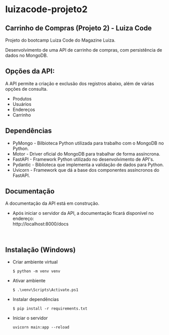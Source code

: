 # luizacode-projeto2
## Carrinho de Compras (Projeto 2) - Luiza Code
Projeto do bootcamp Luiza Code do Magazine Luiza.

Desenvolvimento de uma API de carrinho de compras, com persistência de dados no MongoDB.

## Opções da API:
A API permite a criação e exclusão dos registros abaixo, além de várias opções de consulta.
* Produtos
* Usuários
* Endereços
* Carrinho

## Dependências
* PyMongo - Bilbioteca Python utilizada para trabalho com o MongoDB no Python.
* Motor - Driver oficial do MongoDB para trabalhar de forma assíncrona.
* FastAPI - Framework Python utilizado no desenvolvimento de API's.
* Pydantic - Biblioteca que implementa a validação de dados para Python.
* Uvicorn - Framework que dá a base dos componentes assíncronos do FastAPI.

## Documentação
A documentação da API está em construção.</br>
* Após iniciar o servidor da API, a documentação ficará disponível no endereço:</br>
http://localhost:8000/docs
</br>

## Instalação (Windows)
* Criar ambiente virtual
    ```
    $ python -m venv venv
    ```
* Ativar ambiente

    ```
    $ .\venv\Scripts\Activate.ps1
    ```
* Instalar dependências
     ```
     $ pip install -r requirements.txt
     ```
* Iniciar o servidor
    ```
    uvicorn main:app --reload
    ```